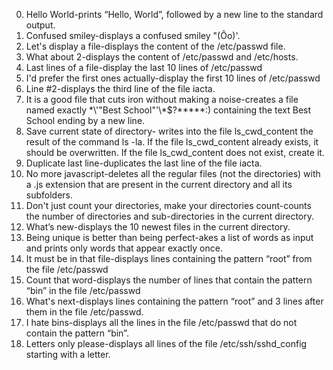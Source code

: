 0. Hello World-prints “Hello, World”, followed by a new line to the standard output.
1. Confused smiley-displays a confused smiley "(Ôo)'.
2. Let's display a file-displays  the content of the /etc/passwd file.
3. What about 2-displays the content of /etc/passwd and /etc/hosts.
4. Last lines of a file-display the last 10 lines of /etc/passwd
5. I'd prefer the first ones actually-display the first 10 lines of /etc/passwd
6. Line #2-displays the third line of the file iacta.
7. It is a good file that cuts iron without making a noise-creates a file named exactly \*\\'"Best School"\'\\*$\?\*\*\*\*\*:) containing the text Best School ending by a new line.
8. Save current state of directory- writes into the file ls_cwd_content the result of the command ls -la. If the file ls_cwd_content already exists, it should be overwritten. If the file ls_cwd_content does not exist, create it.
9. Duplicate last line-duplicates the last line of the file iacta.
10. No more javascript-deletes all the regular files (not the directories) with a .js extension that are present in the current directory and all its subfolders.
11. Don't just count your directories, make your directories count-counts the number of directories and sub-directories in the current directory.
12. What’s new-displays the 10 newest files in the current directory.
13. Being unique is better than being perfect-akes a list of words as input and prints only words that appear exactly once.
14. It must be in that file-displays lines containing the pattern “root” from the file /etc/passwd
15. Count that word-displays the number of lines that contain the pattern “bin” in the file /etc/passwd
16. What's next-displays lines containing the pattern “root” and 3 lines after them in the file /etc/passwd.
17. I hate bins-displays all the lines in the file /etc/passwd that do not contain the pattern “bin”.
18. Letters only please-displays all lines of the file /etc/ssh/sshd_config starting with a letter.
